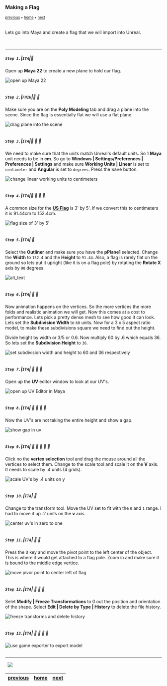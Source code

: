 <img src="https://via.placeholder.com/1000x4/45D7CA/45D7CA" alt="drawing" height="4px"/>

### Making a Flag

<sub>[previous](../) • [home](../README.md#user-content-ue4-animated-flag) • [next](../)</sub>

<img src="https://via.placeholder.com/1000x4/45D7CA/45D7CA" alt="drawing" height="4px"/>

Lets go into Maya and create a flag that we will import into Unreal.

<br>

---


##### `Step 1.`\|`ITA`|:small_blue_diamond:

Open up **Maya 22** to create a new plane to hold our flag. 

![open up Maya 22](images/openUpMaya.png)

<img src="https://via.placeholder.com/500x2/45D7CA/45D7CA" alt="drawing" height="2px" alt = ""/>

##### `Step 2.`\|`FHIU`|:small_blue_diamond: :small_blue_diamond: 

Make sure you are on the **Poly Modeling** tab and drag a plane into the scene.  Since the flag is essentially flat we will use a flat plane.

![drag plane into the scene](images/dragPlane.png)

<img src="https://via.placeholder.com/500x2/45D7CA/45D7CA" alt="drawing" height="2px" alt = ""/>

##### `Step 3.`\|`ITA`|:small_blue_diamond: :small_blue_diamond: :small_blue_diamond:

We need to make sure that the units match Unreal's default units.  So 1 **Maya** unit needs to be in **cm**.  So go to **Windows | Settings/Preferences | Preferences | Settings** and make sure **Working Units | Linear** is set to `centimeter` and **Angular** is set to `degrees`. Press the <kbd>Save</kbd> button.

![change linear working units to centimeters](images/setUnitCM.png)

<img src="https://via.placeholder.com/500x2/45D7CA/45D7CA" alt="drawing" height="2px" alt = ""/>

##### `Step 4.`\|`ITA`|:small_blue_diamond: :small_blue_diamond: :small_blue_diamond: :small_blue_diamond:

A common size for the **[US Flag](https://en.wikipedia.org/wiki/Flag_of_the_United_States)** is 3' by 5'.  If we convert this to centimeters it is 91.44cm to 152.4cm.

![flag size of 3' by 5'](images/sizeOfFlag.png)

<img src="https://via.placeholder.com/500x2/45D7CA/45D7CA" alt="drawing" height="2px" alt = ""/>

##### `Step 5.`\|`ITA`| :small_orange_diamond:

Select the **Outliner** and make sure you have the **pPlane1** selected.  Change the **Width** to `152.4` and the **Height** to `91.44`.  Also, a flag is rarely flat on the ground so lets put it upright (like it is on a flag pole) by rotating the **Rotate X** axis by `90` degrees.

![alt_text](images/changeScaleAndRotation.png)

<img src="https://via.placeholder.com/500x2/45D7CA/45D7CA" alt="drawing" height="2px" alt = ""/>

##### `Step 6.`\|`ITA`| :small_orange_diamond: :small_blue_diamond:

Now animation happens on the vertices.  So the more vertices the more folds and realistic animation we will get.  Now this comes at a cost to performance.  Lets pick a pretty dense mesh to see how good it can look. Lets set the **Subdivision Width** to `60` units.  Now for a 3 x 5 aspect ratio model, to make these subdivisions square we need to find out the height.

Divide height by width or 3/5 or 0.6.  Now multiply 60 by .6 which equals 36. So lets set the **Subdivision Height** to `36`.

![set subdivision width and height to 60 and 36 respectively](images/subD.png)

<img src="https://via.placeholder.com/500x2/45D7CA/45D7CA" alt="drawing" height="2px" alt = ""/>

##### `Step 7.`\|`ITA`| :small_orange_diamond: :small_blue_diamond: :small_blue_diamond:

Open up the **UV** editor window to look at our UV's.

![open up UV Editor in Maya](images/openUpUVEditor.png)

<img src="https://via.placeholder.com/500x2/45D7CA/45D7CA" alt="drawing" height="2px" alt = ""/>

##### `Step 8.`\|`ITA`| :small_orange_diamond: :small_blue_diamond: :small_blue_diamond: :small_blue_diamond:

Now the UV's are not taking the entire height and show a gap. 

![show gap in uv](images/UVGap.png)

<img src="https://via.placeholder.com/500x2/45D7CA/45D7CA" alt="drawing" height="2px" alt = ""/>

##### `Step 9.`\|`ITA`| :small_orange_diamond: :small_blue_diamond: :small_blue_diamond: :small_blue_diamond: :small_blue_diamond:

Click no the **vertex selection** tool and drag the mouse around all the vertices to select them.  Change to the scale tool and scale it on the **V** axis.  It needs to scale by .4 units (4 grids).

![scale UV's by .4 units on y](images/UVEdtior.png)

<img src="https://via.placeholder.com/500x2/45D7CA/45D7CA" alt="drawing" height="2px" alt = ""/>

##### `Step 10.`\|`ITA`| :large_blue_diamond:

Change to the transform tool. Move the UV set to fit with the `0` and `1` range.  I had to move it up .2 units on the **v** axis.

![center uv's in zero to one](images/moveUVtoZeroOne.png)

<img src="https://via.placeholder.com/500x2/45D7CA/45D7CA" alt="drawing" height="2px" alt = ""/>

##### `Step 11.`\|`ITA`| :large_blue_diamond: :small_blue_diamond: 

Press the <kbd>D</kbd> key and move the pivot point to the left center of the object.  This is where it would get attached to a flag pole.  Zoom in and make sure it is bound to the middle edge vertice.

![move pivor point to center left of flag](images/pressDCenterPivot.png)

<img src="https://via.placeholder.com/500x2/45D7CA/45D7CA" alt="drawing" height="2px" alt = ""/>


##### `Step 12.`\|`ITA`| :large_blue_diamond: :small_blue_diamond: :small_blue_diamond: 

Selet **Modify | Freeze Transformations** to 0 out the position and orientation of the shape.  Select **Edit | Delete by Type | History** to delete the file history. 

![freeze transforms and delete history](images/cleanFile.png)

<img src="https://via.placeholder.com/500x2/45D7CA/45D7CA" alt="drawing" height="2px" alt = ""/>

##### `Step 13.`\|`ITA`| :large_blue_diamond: :small_blue_diamond: :small_blue_diamond:  :small_blue_diamond: 



![use game exporter to export model](images/exportModel.png)

<img src="https://via.placeholder.com/500x2/45D7CA/45D7CA" alt="drawing" height="2px" alt = ""/>


___


<img src="https://via.placeholder.com/1000x4/dba81a/dba81a" alt="drawing" height="4px" alt = ""/>

<img src="https://via.placeholder.com/1000x100/45D7CA/000000/?text=Next Up - Bring Model Into Unreal">

<img src="https://via.placeholder.com/1000x4/dba81a/dba81a" alt="drawing" height="4px" alt = ""/>

| [previous](../)| [home](../README.md#user-content-ue4-animated-flag) | [next](../)|
|---|---|---|
